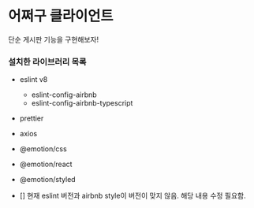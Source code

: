 # 어쩌구 클라이언트

단순 게시판 기능을 구현해보자!

### 설치한 라이브러리 목록

- eslint v8
  - eslint-config-airbnb
  - eslint-config-airbnb-typescript
- prettier

- axios

- @emotion/css
- @emotion/react
- @emotion/styled

- [] 현재 eslint 버전과 airbnb style이 버전이 맞지 않음. 해당 내용 수정 필요함.
